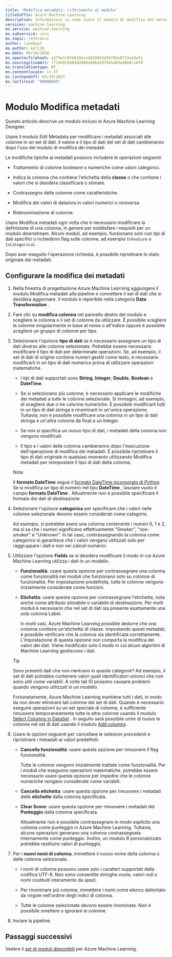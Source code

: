 ```yaml
---
title: 'Modifica metadati: riferimento al modulo'
titleSuffix: Azure Machine Learning
description: Informazioni su come usare il modulo di modifica dei metadati nella Azure Machine Learning per modificare i metadati associati alle colonne in un set di dati.
services: machine-learning
ms.service: machine-learning
ms.subservice: core
ms.topic: reference
author: likebupt
ms.author: keli19
ms.date: 06/10/2020
ms.openlocfilehash: e279a7c9f6810ece482b043284f0be0719a3dafe
ms.sourcegitcommit: 772eb9c6684dd4864e0ba507945a83e48b8c16f0
ms.translationtype: MT
ms.contentlocale: it-IT
ms.lasthandoff: 03/19/2021
ms.locfileid: "90908035"
---
```

# <a name="edit-metadata-module"></a>Modulo Modifica metadati

Questo articolo descrive un modulo incluso in Azure Machine Learning Designer.

Usare il modulo Edit Metadata per modificare i metadati associati alle colonne in un set di dati. Il valore e il tipo di dati del set di dati cambieranno dopo l'uso del modulo di modifica dei metadati.

Le modifiche tipiche ai metadati possono includere le operazioni seguenti:
  
+ Trattamento di colonne booleane o numeriche come valori categorici.
  
+ Indica la colonna che contiene l'etichetta della **classe** o che contiene i valori che si desidera classificare o stimare.
  
+ Contrassegno delle colonne come caratteristiche.
  
+ Modifica dei valori di data/ora in valori numerici o viceversa.
  
+ Ridenominazione di colonne.
  
 Usare Modifica metadati ogni volta che è necessario modificare la definizione di una colonna, in genere per soddisfare i requisiti per un modulo downstream. Alcuni moduli, ad esempio, funzionano solo con tipi di dati specifici o richiedono flag sulle colonne, ad esempio `IsFeature` o `IsCategorical` .  
  
 Dopo aver eseguito l'operazione richiesta, è possibile ripristinare lo stato originale dei metadati.
  
## <a name="configure-edit-metadata"></a>Configurare la modifica dei metadati
  
1. Nella finestra di progettazione Azure Machine Learning aggiungere il modulo Modifica metadati alla pipeline e connettere il set di dati che si desidera aggiornare. Il modulo è reperibile nella categoria **Data Transformation** .
  
1. Fare clic su **modifica colonna** nel pannello destro del modulo e scegliere la colonna o il set di colonne da utilizzare. È possibile scegliere le colonne singolarmente in base al nome o all'indice oppure è possibile scegliere un gruppo di colonne per tipo.  
  
1. Selezionare l'opzione **tipo di dati** se è necessario assegnare un tipo di dati diverso alle colonne selezionate. Potrebbe essere necessario modificare il tipo di dati per determinate operazioni. Se, ad esempio, il set di dati di origine contiene numeri gestiti come testo, è necessario modificarli in un tipo di dati numerico prima di utilizzare operazioni matematiche.

    + I tipi di dati supportati sono **String**, **Integer**, **Double**, **Boolean** e **DateTime**.

    + Se si selezionano più colonne, è necessario applicare le modifiche dei metadati a *tutte* le colonne selezionate. Si immagini, ad esempio, di scegliere due o tre colonne numeriche. È possibile modificarli tutti in un tipo di dati stringa e rinominarli in un'unica operazione. Tuttavia, non è possibile modificare una colonna in un tipo di dati stringa e un'altra colonna da float a un Integer.
  
    + Se non si specifica un nuovo tipo di dati, i metadati della colonna non vengono modificati.

    + Il tipo e i valori della colonna cambieranno dopo l'esecuzione dell'operazione di modifica dei metadati. È possibile ripristinare il tipo di dati originale in qualsiasi momento utilizzando Modifica metadati per reimpostare il tipo di dati della colonna.  

    > [!NOTE]
    > Il **formato DateTime** segue il [formato DateTime incorporato di Python](https://docs.python.org/3/library/datetime.html#strftime-and-strptime-behavior).  
    > Se si modifica un tipo di numero nel tipo **DateTime** , lasciare vuoto il campo **formato DateTime** . Attualmente non è possibile specificare il formato dei dati di destinazione.

1. Selezionare l'opzione **categorica** per specificare che i valori nelle colonne selezionate devono essere considerati come categorie.

    Ad esempio, si potrebbe avere una colonna contenente i numeri 0, 1 e 2, ma si sa che i numeri significano effettivamente "Smoker", "non-smoker" e "Unknown". In tal caso, contrassegnando la colonna come categorico si garantisce che i valori vengano utilizzati solo per raggruppare i dati e non nei calcoli numerici.
  
1. Utilizzare l'opzione **Fields** se si desidera modificare il modo in cui Azure Machine Learning utilizza i dati in un modello.

    + **Funzionalità**: usare questa opzione per contrassegnare una colonna come funzionalità nei moduli che funzionano solo su colonne di funzionalità. Per impostazione predefinita, tutte le colonne vengono inizialmente considerate come funzioni.  
  
    + **Etichetta**: usare questa opzione per contrassegnare l'etichetta, nota anche come attributo stimabile o variabile di destinazione. Per molti moduli è necessario che nel set di dati sia presente esattamente una sola colonna Label.

        In molti casi, Azure Machine Learning possibile dedurre che una colonna contiene un'etichetta di classe. Impostando questi metadati, è possibile verificare che la colonna sia identificata correttamente. L'impostazione di questa opzione non comporta la modifica dei valori dei dati. Viene modificato solo il modo in cui alcuni algoritmi di Machine Learning gestiscono i dati.
  
    > [!TIP]
    > Sono presenti dati che non rientrano in queste categorie? Ad esempio, il set di dati potrebbe contenere valori quali identificatori univoci che non sono utili come variabili. A volte tali ID possono causare problemi quando vengono utilizzati in un modello.
    >
    > Fortunatamente, Azure Machine Learning mantiene tutti i dati, in modo da non dover eliminare tali colonne dal set di dati. Quando è necessario eseguire operazioni su un set speciale di colonne, è sufficiente rimuovere temporaneamente tutte le altre colonne usando il modulo [Select Columns in DataSet](select-columns-in-dataset.md) . In seguito sarà possibile unire di nuovo le colonne nel set di dati usando il modulo [Add columns](add-columns.md) .  
  
1. Usare le opzioni seguenti per cancellare le selezioni precedenti e ripristinare i metadati ai valori predefiniti.  
  
    + **Cancella funzionalità**: usare questa opzione per rimuovere il flag funzionalità.  
  
         Tutte le colonne vengono inizialmente trattate come funzionalità. Per i moduli che eseguono operazioni matematiche, potrebbe essere necessario usare questa opzione per impedire che le colonne numeriche vengano considerate come variabili.
  
    + **Cancella etichetta**: usare questa opzione per rimuovere i metadati delle **etichette** dalla colonna specificata.  
  
    + **Clear Score**: usare questa opzione per rimuovere i metadati del **Punteggio** dalla colonna specificata.  
  
         Attualmente non è possibile contrassegnare in modo esplicito una colonna come punteggio in Azure Machine Learning. Tuttavia, alcune operazioni generano una colonna contrassegnata internamente come punteggio. Inoltre, un modulo R personalizzato potrebbe restituire valori di punteggio.

1. Per i **nuovi nomi di colonna**, immettere il nuovo nome della colonna o delle colonne selezionate.  
  
    + I nomi di colonna possono usare solo i caratteri supportati dalla codifica UTF-8. Non sono consentite stringhe vuote, valori null o nomi costituiti interamente da spazi.  
  
    + Per rinominare più colonne, immettere i nomi come elenco delimitato da virgole nell'ordine degli indici di colonna.  
  
    + Tutte le colonne selezionate devono essere rinominate. Non è possibile omettere o ignorare le colonne.  
  
1. Inviare la pipeline.  

## <a name="next-steps"></a>Passaggi successivi

Vedere il [set di moduli disponibili](module-reference.md) per Azure Machine Learning.
